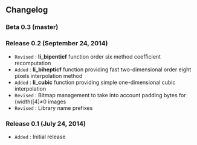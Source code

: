 ## Changelog

### Beta 0.3 (master)

### Release 0.2 (September 24, 2014)

- `Revised` : **li\_bipenticf** function order six method coefficient recomputation
- `Added` : **li\_bihepticf** function providing fast two-dimensional order eight pixels interpolation method
- `Added` : **li\_cubic** function providing simple one-dimensional cubic interpolation
- `Revised` : Bitmap management to take into account padding bytes for (width)[4]≠0 images
- `Revised` : Library name prefixes

### Release 0.1 (July 24, 2014)

- `Added` : Initial release
